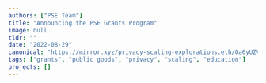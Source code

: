 ```yaml
---
authors: ["PSE Team"]
title: "Announcing the PSE Grants Program"
image: null
tldr: ""
date: "2022-08-29"
canonical: "https://mirror.xyz/privacy-scaling-explorations.eth/Oa6yUZVtMKRQFHFpHe3oGVOGPrDMzCUUzJw_xGlBQXM"
tags: ["grants", "public goods", "privacy", "scaling", "education"]
projects: []
---
```

